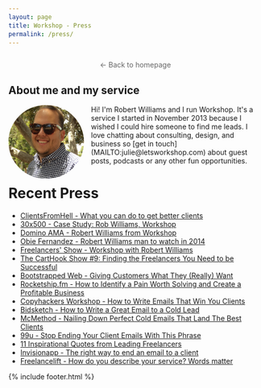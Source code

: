 ```yaml
---
layout: page
title: Workshop - Press
permalink: /press/
---
```



<p style="margin: 2em 0 2em; text-align:center;"><a href="/" style="color: #666; text-decoration: none;">&larr; Back to homepage</a></p>

## About me and my service

<img src="/images/rob-shades.jpg" align="left" style="width: 150px; border-radius: 150px; margin-right: 1em;">
Hi! I'm Robert Williams and I run Workshop. It's a service I started in November 2013 because I wished I could hire someone to find me leads. I love chatting about consulting, design, and business so [get in touch](MAILTO:julie@letsworkshop.com) about guest posts, podcasts or any other fun opportunities. 

# Recent Press

- [ClientsFromHell - What you can do to get better clients](http://clientsfromhell.net/post/136671679428/what-you-can-do-to-get-better-clients)
- [30x500 - Case Study: Rob Williams, Workshop](https://30x500.com/case-study-rob-williams-workshop/)
- [Domino AMA - Robert Williams from Workshop](https://www.askdomino.com/freelance/question/53/INTERVIEW---Robert-Williams-from-Workshop)
- [Obie Fernandez - Robert Williams man to watch in 2014](http://blog.obiefernandez.com/content/2014/01/robert-williams-man-to-watch-in-2014.html)
- [Freelancers' Show - Workshop with Robert Williams](https://devchat.tv/freelancers/153-fs-workshop-with-robert-williams)
- [The CartHook Show #9: Finding the Freelancers You Need to be Successful](http://blog.carthook.com/the-carthook-show-9-robert-williams-of-lets-workshop-on-finding-the-freelancers-you-need-to-be-successful/)
- [Bootstrapped Web - Giving Customers What They (Really) Want](http://bootstrappedweb.com/64-giving-customers-really-want-w-robert-williams-workshop/)
- [Rocketship.fm - How to Identify a Pain Worth Solving and Create a Profitable Business](http://rocketship.fm/episodes/ep-45-robert-williams/)
- [Copyhackers Workshop - How to Write Emails That Win You Clients](https://www.youtube.com/watch?v=9MzauNgbBYE)
- [Bidsketch - How to Write a Great Email to a Cold Lead](https://blog.bidsketch.com/sales/cold-email/)
- [McMethod - Nailing Down Perfect Cold Emails That Land The Best Clients](http://www.themcmethod.com/episode-99-rob-williams-emails-win-clients-get-better-clients/)
- [99u - Stop Ending Your Client Emails With This Phrase](http://99u.com/workbook/52469/stop-ending-your-client-emails-with-this-phrase)
- [11 Inspirational Quotes from Leading Freelancers](http://www.freelancebusinessguide.com/2015/07/11-inspirational-quotes-from-leading-freelancers/)
- [Invisionapp - The right way to end an email to a client](http://blog.invisionapp.com/client-emails/)
- [Freelancelift - How do you describe your service? Words matter](https://www.freelancelift.com/describing-your-freelance-service-with-rob-williams/)


{% include footer.html %}

